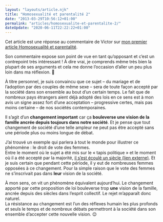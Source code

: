 ```yaml
---
layout: "layouts/article.njk"
title: "Homosexualité et parentalité 2"
date: "2013-03-29T10:56:12+01:00"
permalink: "articles/homosexualite-et-parentalite-2/"
dateUpdate: "2020-06-11T22:22:22+01:00"
---
```


<p class="note">Cet article est une réponse au commentaire de Victor sur <a href="/homosexualite-et-parentalite/">mon premier article Homosexualité et parentalité</a>.</p>
<p>Son commentaire expose son point de vue en tant qu’opposant et c’est un contrepoint très intéressant&nbsp;! À dire vrai, je comprends même très bien la plupart de ses arguments et cela me donne l’occasion d’aller un peu plus loin dans ma réflexion. <span role="img" aria-label="Sourire">🙂</span></p>
<p>À titre personnel, je suis convaincu que ce sujet – du mariage et de l’adoption par des couples de même sexe – sera de toute façon accepté par la société dans son ensemble au bout d’un certain temps. Le fait que de nombreux pays étrangers aient déjà adopté des lois en ce sens est à mon avis un signe assez fort d’une acceptation – progressive certes, mais pas moins certaine – de nos sociétés contemporaines.</p>
<p>Il s’agit d’un <strong>changement important</strong> car ça <strong>bouleverse une vision de la famille ancrée depuis toujours dans notre société</strong>. Et je pense que tout changement de société d’une telle ampleur ne peut pas être accepté sans une période plus ou moins longue de débat.</p>
<p>J’ai trouvé un exemple qui parlera à tout le monde pour illustrer ce phénomène&nbsp;: le droit de vote des femmes.<br />
Entre le moment où le sujet a été mis sur le «&nbsp;tapis politique&nbsp;» et le moment où il a été accepté par la majorité, <a href="https://fr.wikipedia.org/wiki/Droit_de_vote_des_femmes#Du_XIXe_si.C3.A8cle_.C3.A0_1944" rel="external">il s’est écoulé un siècle <span class="screen-reader-text">(lien externe)</span></a>. Et je suis certain que pendant cette période, il y eut de nombreuses femmes opposées à ce changement. Pour la simple raison que le vote des femmes ne s’inscrivait pas dans <strong>leur</strong> vision de la société.</p>
<p>À mon sens, on vit un phénomène équivalent aujourd’hui. Le changement apporté par cette proposition de loi bouleverse trop <strong>une</strong> vision de la famille, ancrée depuis des siècles dans l’esprit collectif. Le rejet m’apparaît donc naturel.<br />
La résistance au changement est l’un des réflexes humain les plus profonds et seuls le temps et de nombreux débats permettront à la société dans son ensemble d’accepter cette nouvelle vision. <span role="img" aria-label="Clin d'œil">😉</span></p>
